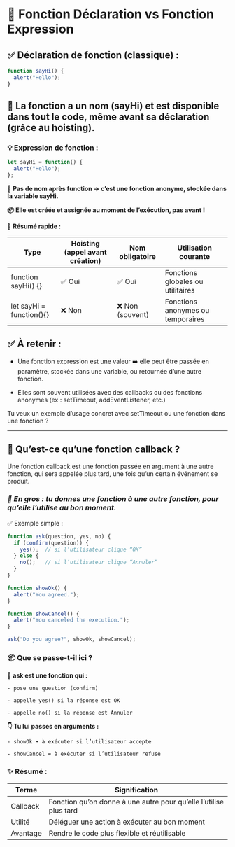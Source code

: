 # 🔄 Fonction Déclaration vs Fonction Expression

## ✅ Déclaration de fonction (classique) :

```js
function sayHi() {
  alert("Hello");
}
```

## 🧠 La fonction a un nom (sayHi) et est disponible dans tout le code, même avant sa déclaration (grâce au hoisting).

### 💡 Expression de fonction :

```js
let sayHi = function() {
  alert("Hello");
};
```

**🧠 Pas de nom après function → c’est une fonction anonyme, stockée dans la variable sayHi.**

**📦 Elle est créée et assignée au moment de l’exécution, pas avant !**

**🧪 Résumé rapide :**

|Type	|Hoisting (appel avant création)	|Nom obligatoire|	Utilisation courante|
|---|---|---|---|
|function sayHi() {}	|✅ Oui	|✅ Oui	|Fonctions globales ou utilitaires|
|let sayHi = function(){}	|❌ Non	|❌ Non (souvent)	|Fonctions anonymes ou temporaires|

## ✅ À retenir :

- Une fonction expression est une valeur ➡️ elle peut être passée en paramètre, stockée dans une variable, ou retournée d’une autre fonction.

- Elles sont souvent utilisées avec des callbacks ou des fonctions anonymes (ex : setTimeout, addEventListener, etc.)

Tu veux un exemple d’usage concret avec setTimeout ou une fonction dans une fonction ?

---

## 🔁 Qu’est-ce qu’une fonction callback ?

Une fonction callback est une fonction passée en argument à une autre fonction, qui sera appelée plus tard, une fois qu’un certain événement se produit.

### ***🧠 En gros : tu donnes une fonction à une autre fonction, pour qu’elle l’utilise au bon moment.***

✅ Exemple simple :

```js
function ask(question, yes, no) {
  if (confirm(question)) {
    yes();  // si l’utilisateur clique “OK”
  } else {
    no();   // si l’utilisateur clique “Annuler”
  }
}

function showOk() {
  alert("You agreed.");
}

function showCancel() {
  alert("You canceled the execution.");
}

ask("Do you agree?", showOk, showCancel);
```

### 📦 Que se passe-t-il ici ?

**🧠 ask est une fonction qui :**

    - pose une question (confirm)

    - appelle yes() si la réponse est OK

    - appelle no() si la réponse est Annuler

**👇 Tu lui passes en arguments :**

    - showOk ➡️ à exécuter si l’utilisateur accepte

    - showCancel ➡️ à exécuter si l’utilisateur refuse

### ✨ Résumé :

|Terme	|Signification|
|---|---|
|Callback	|Fonction qu’on donne à une autre pour qu’elle l’utilise plus tard|
|Utilité	|Déléguer une action à exécuter au bon moment|
|Avantage	|Rendre le code plus flexible et réutilisable|